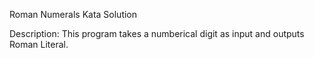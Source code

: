 Roman Numerals Kata Solution

Description:
This program takes a numberical digit as input and outputs Roman Literal.
